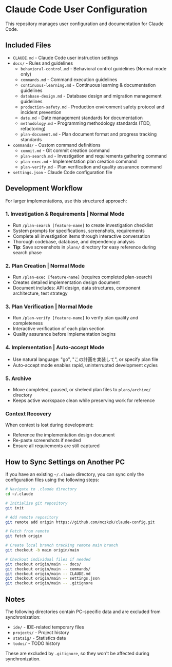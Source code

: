 # Claude Code User Configuration

This repository manages user configuration and documentation for Claude Code.

## Included Files

- `CLAUDE.md` - Claude Code user instruction settings
- `docs/` - Rules and guidelines
  - `behavioral-control.md` - Behavioral control guidelines (Normal mode only)
  - `commands.md` - Command execution guidelines
  - `continuous-learning.md` - Continuous learning & documentation guidelines
  - `database-design.md` - Database design and migration management guidelines
  - `production-safety.md` - Production environment safety protocol and incident prevention
  - `date.md` - Date management standards for documentation
  - `methodology.md` - Programming methodology standards (TDD, refactoring)
  - `plan-document.md` - Plan document format and progress tracking standards
- `commands/` - Custom command definitions
  - `commit.md` - Git commit creation command
  - `plan-search.md` - Investigation and requirements gathering command
  - `plan-exec.md` - Implementation plan creation command
  - `plan-verify.md` - Plan verification and quality assurance command
- `settings.json` - Claude Code configuration file

## Development Workflow

For larger implementations, use this structured approach:

### 1. Investigation & Requirements | Normal Mode
- Run `/plan-search [feature-name]` to create investigation checklist
- System prompts for specifications, screenshots, requirements
- Complete all investigation items through interactive conversation
- Thorough codebase, database, and dependency analysis
- **Tip**: Save screenshots in `plans/` directory for easy reference during search phase

### 2. Plan Creation | Normal Mode  
- Run `/plan-exec [feature-name]` (requires completed plan-search)
- Creates detailed implementation design document
- Document includes: API design, data structures, component architecture, test strategy

### 3. Plan Verification | Normal Mode
- Run `/plan-verify [feature-name]` to verify plan quality and completeness
- Interactive verification of each plan section
- Quality assurance before implementation begins

### 4. Implementation | Auto-accept Mode
- Use natural language: "go", "この計画を実装して", or specify plan file
- Auto-accept mode enables rapid, uninterrupted development cycles

### 5. Archive
- Move completed, paused, or shelved plan files to `plans/archive/` directory
- Keeps active workspace clean while preserving work for reference

### Context Recovery
When context is lost during development:
- Reference the implementation design document
- Re-paste screenshots if needed
- Ensure all requirements are still captured

## How to Sync Settings on Another PC

If you have an existing `~/.claude` directory, you can sync only the configuration files using the following steps:

```bash
# Navigate to .claude directory
cd ~/.claude

# Initialize git repository
git init

# Add remote repository
git remote add origin https://github.com/mczkzk/claude-config.git

# Fetch from remote
git fetch origin

# Create local branch tracking remote main branch
git checkout -b main origin/main

# Checkout individual files if needed
git checkout origin/main -- docs/
git checkout origin/main -- commands/
git checkout origin/main -- CLAUDE.md
git checkout origin/main -- settings.json
git checkout origin/main -- .gitignore
```

## Notes

The following directories contain PC-specific data and are excluded from synchronization:
- `ide/` - IDE-related temporary files
- `projects/` - Project history
- `statsig/` - Statistics data
- `todos/` - TODO history

These are excluded by `.gitignore`, so they won't be affected during synchronization.